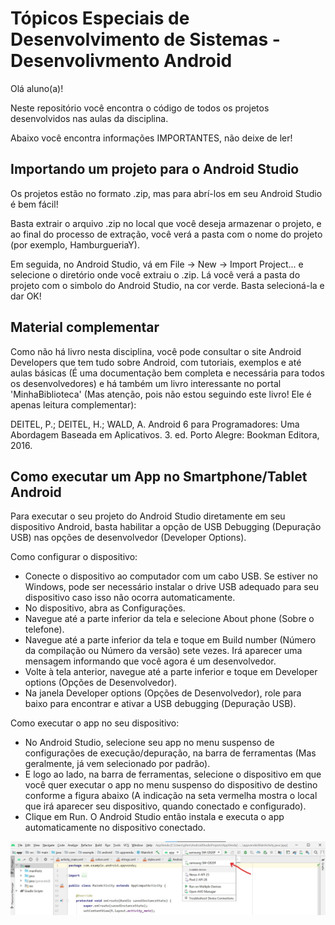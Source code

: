 # Tópicos Especiais de Desenvolvimento de Sistemas - Desenvolivmento Android

Olá aluno(a)!

Neste repositório você encontra o código de todos os projetos desenvolvidos nas aulas da disciplina.

Abaixo você encontra informações IMPORTANTES, não deixe de ler!

## Importando um projeto para o Android Studio

Os projetos estão no formato .zip, mas para abrí-los em seu Android Studio é bem fácil!

Basta extrair o arquivo .zip no local que você deseja armazenar o projeto, e ao final do processo de extração, você verá a pasta com o nome do projeto (por exemplo, HamburgueriaY).

Em seguida, no Android Studio, vá em File -> New -> Import Project... e selecione o diretório onde você extraiu o .zip. Lá você verá a pasta do projeto com o simbolo do Android Studio, na cor verde. Basta selecioná-la e dar OK!

## Material complementar

Como não há livro nesta disciplina, você pode consultar o site Android Developers que tem tudo sobre Android, com tutoriais, exemplos e até aulas básicas (É uma documentação bem completa e necessária para todos os desenvolvedores) e há também um livro interessante no portal 'MinhaBiblioteca' (Mas atenção, pois não estou seguindo este livro! Ele é apenas leitura complementar):

DEITEL, P.; DEITEL, H.; WALD, A. Android 6 para Programadores: Uma Abordagem Baseada em Aplicativos. 3. ed. Porto Alegre: Bookman Editora, 2016.

## Como executar um App no Smartphone/Tablet Android

Para executar o seu projeto do Android Studio diretamente em seu dispositivo Android, basta habilitar a opção de USB Debugging (Depuração USB) nas opções de desenvolvedor (Developer Options).

Como configurar o dispositivo:

- Conecte o dispositivo ao computador com um cabo USB. Se estiver no Windows, pode ser necessário instalar o drive USB adequado para seu dispositivo caso isso não ocorra automaticamente.
- No dispositivo, abra as Configurações.
- Navegue até a parte inferior da tela e selecione About phone (Sobre o telefone).
- Navegue até a parte inferior da tela e toque em Build number (Número da compilação ou Número da versão) sete vezes. Irá aparecer uma mensagem informando que você agora é um desenvolvedor.
- Volte à tela anterior, navegue até a parte inferior e toque em Developer options (Opções de Desenvolvedor).
- Na janela Developer options (Opções de Desenvolvedor), role para baixo para encontrar e ativar a USB debugging (Depuração USB).

Como executar o app no seu dispositivo:

- No Android Studio, selecione seu app no menu suspenso de configurações de execução/depuração, na barra de ferramentas (Mas geralmente, já vem selecionado por padrão).
- E logo ao lado, na barra de ferramentas, selecione o dispositivo em que você quer executar o app no menu suspenso do dispositivo de destino conforme a figura abaixo (A indicação na seta vermelha mostra o local que irá aparecer seu dispositivo, quando conectado e configurado).
- Clique em Run. O Android Studio então instala e executa o app automaticamente no dispositivo conectado.

![img](/img/local_dispositivo.jpg)



